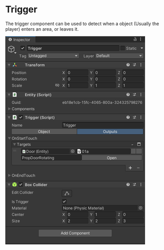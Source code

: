 ﻿# Trigger

The trigger component can be used to detect when a object (Usually the player) enters an area, or leaves it.

![Inspector example](Images/Unity_iNN8k37A4x.png)